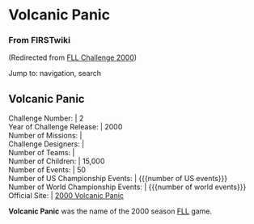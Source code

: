 
# Volcanic Panic

### From FIRSTwiki

(Redirected from [FLL Challenge
2000](/index.php?title=FLL_Challenge_2000&redirect=no "FLL Challenge 2000" ))

Jump to: navigation, search

Volcanic Panic  
---  
Challenge Number: | 2  
Year of Challenge Release: | 2000  
Number of Missions: |  
Challenge Designers: |  
Number of Teams: |  
Number of Children: | 15,000  
Number of Events: | 50  
Number of US Championship Events: | {{{number of US events}}}  
Number of World Championship Events: | {{{number of world events}}}  
Official Site: | [2000 Volcanic
Panic](http://www.firstlegoleague.org/default.aspx?pid=480
"http://www.firstlegoleague.org/default.aspx?pid=480" )  
  
**Volcanic Panic** was the name of the 2000 season [FLL](/index.php/FLL "FLL" ) game. 

